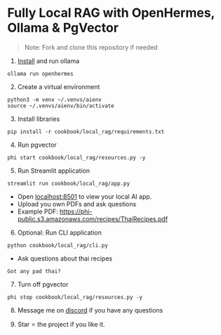 # Fully Local RAG with OpenHermes, Ollama & PgVector

> Note: Fork and clone this repository if needed

1. [Install](https://github.com/ollama/ollama?tab=readme-ov-file#macos) and run ollama

```shell
ollama run openhermes
```

2. Create a virtual environment

```shell
python3 -m venv ~/.venvs/aienv
source ~/.venvs/aienv/bin/activate
```

3. Install libraries

```shell
pip install -r cookbook/local_rag/requirements.txt
```

4. Run pgvector

```shell
phi start cookbook/local_rag/resources.py -y
```

5. Run Streamlit application

```shell
streamlit run cookbook/local_rag/app.py
```

- Open [localhost:8501](http://localhost:8501) to view your local AI app.
- Upload you own PDFs and ask questions
- Example PDF: https://phi-public.s3.amazonaws.com/recipes/ThaiRecipes.pdf

6. Optional: Run CLI application

```shell
python cookbook/local_rag/cli.py
```

- Ask questions about thai recipes

```text
Got any pad thai?
```

7. Turn off pgvector

```shell
phi stop cookbook/local_rag/resources.py -y
```

8. Message me on [discord](https://discord.gg/4MtYHHrgA8) if you have any questions

9. Star ⭐️ the project if you like it.
